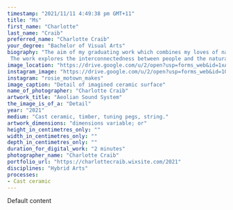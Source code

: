 ```yaml
---
timestamp: "2021/11/11 4:49:38 pm GMT+11"
title: "Ms"
first_name: "Charlotte"
last_name: "Craib"
preferred_name: "Charlotte Craib"
your_degree: "Bachelor of Visual Arts"
biography: "The aim of my graduating work which combines my loves of nature and of music was to explore ways that an artwork could be activated by the environment to create sound. The objects which employ the mechanism of an Aeolian Harp, a bygone musical instrument, are designed for outdoor installation and are activated by the wind to produce gentle harmonic frequencies. The listener is invited to embrace these unpredictable sounds in combination with the naturally occurring soundscape of wind, birds and insects. 
 The work explores the interconnectedness between people and the natural environment. By offering this multi sensorial work, installed within the Mount Majura Nature Reserve, I hope to encourage the viewer to consider this interconnection and to reflect upon our responsibility to preserve and protect our natural spaces and the creatures that reside within them. Due to the current Covid restrictions, the work has been documented using film and audio to recreate the intended ambiance of the outdoor experience."
image_location: "https://drive.google.com/u/2/open?usp=forms_web&id=1xAVimPYL619jn_tAoGmSFm3pSlWj-ryg"
instagram_image: "https://drive.google.com/u/2/open?usp=forms_web&id=1GG7P7X2qNQtUaBUXbB0FPMUxNJEKDhKU"
instagram: "rosie_motown_makes"
image_caption: "Detail of imagined ceramic surface"
name_of_photographer: "Charlotte Craib"
artwork_title: "Aeolian Sound System"
the_image_is_of_a: "Detail"
year: "2021"
medium: "Cast ceramic, timber, tuning pegs, string."
artwork_dimensions: "dimensions variable; or"
height_in_centimetres_only: ""
width_in_centimetres_only: ""
depth_in_centimetres_only: ""
duration_for_digital_work: "2 minutes"
photographer_name: "Charlotte Craib"
portfolio_url: "https://charlottecraib.wixsite.com/2021"
disciplines: "Hybrid Arts"
processes:
- Cast ceramic
---
```


Default content